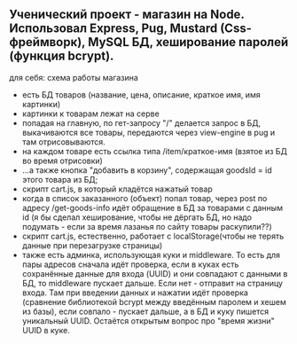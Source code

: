Ученический проект - магазин на Node.
Использовал Express, Pug, Mustard (Css-фреймворк), MySQL БД, 
хеширование паролей (функция bcrypt).
-----
для себя: схема работы магазина
- есть БД товаров (название, цена, описание, краткое имя, имя картинки)
- картинки к товарам лежат на серве
- попадая на главную, по гет-запросу "/" делается запрос в БД, выкачиваются все 
товары, передаются через view-engine в pug и там отрисовываются.
- на каждом товаре есть ссылка <a> типа /item/краткое-имя (взятое из БД во время отрисовки)
- ...а также кнопка "добавить в корзину", содержащая goodsId = id этого товара из БД;
- скрипт cart.js, в который кладётся нажатый товар
- когда в список заказанного (объект) попал товар, через post по адресу /get-goods-info
идёт обращение в БД за товарами с данным id (я бы сделал хеширование, чтобы не дёргать БД,
но надо подумать - если за время лазанья по сайту товары раскупили??)
- скрипт cart.js, естественно, работает с localStorage(чтобы не терять данные
при перезагрузке страницы)
 - также есть админка, использующая куки и middleware. То есть для пары адресов
сначала идёт проверка, если в куках есть сохранённые данные для входа (UUID) и они
совпадают с данными в БД, то middleware пускает дальше. Если нет - отправит
на страницу входа. Там при введении данных и нажатии идёт проверка (сравнение библиотекой
bcrypt между введённым паролем и хешем из базы), если совпало - пускает дальше,
а в БД и куку пишется уникальный UUID.
Остаётся открытым вопрос про "время жизни" UUID в куке.

